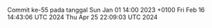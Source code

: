 Commit ke-55 pada tanggal Sun Jan 01 14:00 2023 +0100
Fri Feb 16 14:43:06 UTC 2024
Thu Apr 25 22:09:03 UTC 2024
